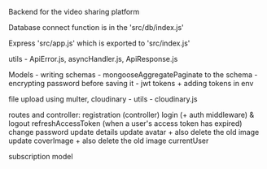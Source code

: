 Backend for the video sharing platform

Database connect function is in the 'src/db/index.js'

Express 'src/app.js' which is exported to 'src/index.js'

utils - ApiError.js, asyncHandler.js, ApiResponse.js

Models - writing schemas
       - mongooseAggregatePaginate to the schema
       - encrypting password before saving it
       - jwt tokens + adding tokens in env 

file upload using multer, cloudinary - utils - cloudinary.js

routes and controller:
registration (controller)
login (+ auth middleware) & logout
refreshAccessToken (when a user's access token has expired)
change password
update details
update avatar + also delete the old image
update coverImage + also delete the old image
currentUser

subscription model
